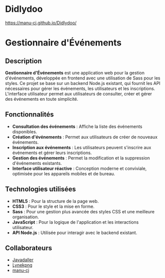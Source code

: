 # Didlydoo
https://manu-cj.github.io/Didlydoo/


# Gestionnaire d'Événements

## Description

**Gestionnaire d'Événements** est une application web pour la gestion d'événements, développée en frontend avec une utilisation de Sass pour les styles. Ce projet se base sur un backend Node.js existant, qui fournit les API nécessaires pour gérer les événements, les utilisateurs et les inscriptions. L'interface utilisateur permet aux utilisateurs de consulter, créer et gérer des événements en toute simplicité.

## Fonctionnalités

- **Consultation des événements** : Affiche la liste des événements disponibles.
- **Création d'événements** : Permet aux utilisateurs de créer de nouveaux événements.
- **Inscription aux événements** : Les utilisateurs peuvent s'inscrire aux événements et gérer leurs inscriptions.
- **Gestion des événements** : Permet la modification et la suppression d'événements existants.
- **Interface utilisateur réactive** : Conception moderne et conviviale, optimisée pour les appareils mobiles et de bureau.

## Technologies utilisées

- **HTML5** : Pour la structure de la page web.
- **CSS3** : Pour le style et la mise en forme.
- **Sass** : Pour une gestion plus avancée des styles CSS et une meilleure organisation.
- **JavaScript** : Pour la logique de l'application et les interactions utilisateur.
- **API Node.js** : Utilisée pour interagir avec le backend existant.

## Collaborateurs

- [Javadaller](https://github.com/javadaller)
- [Lynekpng](https://github.com/lynekpng)
- [manu-cj](https://github.com/manu-cj)
